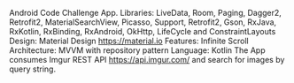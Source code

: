 Android Code Challenge App.
Libraries: LiveData, Room, Paging, Dagger2, Retrofit2, MaterialSearchView, Picasso, Support, Retrofit2, Gson, RxJava, RxKotlin, RxBinding, RxAndroid, OkHttp, LifeCycle and ConstraintLayouts
Design: Material Design https://material.io
Features: Infinite Scroll
Architecture: MVVM with repository pattern
Language: Kotlin
The App consumes Imgur REST API https://api.imgur.com/ and search for images by query string.
